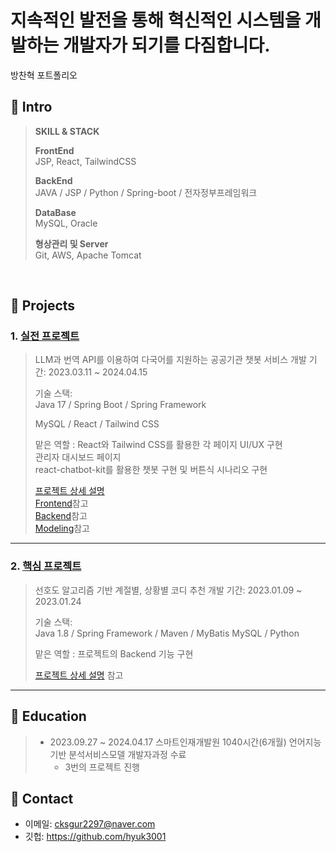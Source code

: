 <h1>지속적인 발전을 통해 혁신적인 시스템을 개발하는 개발자가 되기를 다짐합니다.</h1>
방찬혁 포트폴리오
</br>

## :pushpin: Intro
><b>SKILL & STACK</b><br>
>
><b>FrontEnd</b><br>
>JSP, React, TailwindCSS
>
><b>BackEnd</b><br>
>JAVA / JSP / Python / Spring-boot / 전자정부프레임워크
>
><b>DataBase</b><br>
>MySQL, Oracle
>
><b>형상관리 및 Server</b><br>
>Git, AWS, Apache Tomcat
>
</br>


## :pushpin: Projects
### 1. [실전 프로젝트](https://github.com/Project-TokTalk/backend)
>LLM과 번역 API를 이용하여 다국어를 지원하는 공공기관 챗봇 서비스 
>개발 기간: 2023.03.11 ~ 2024.04.15  
>  
>기술 스택:  
>Java 17 / Spring Boot / Spring Framework
>
>MySQL / React / Tailwind CSS
>
>맡은 역할 : React와 Tailwind CSS를 활용한 각 페이지 UI/UX 구현<br>
>            관리자 대시보드 페이지 <br>
>            react-chatbot-kit를 활용한 챗봇 구현 및 버튼식 시나리오 구현
>
>[프로젝트 상세 설명](https://github.com/Project-TokTalk/backend)<br>
>[Frontend](https://github.com/Project-TokTalk/React)참고<br>
>[Backend](https://github.com/Project-TokTalk/backend)참고<br>
>[Modeling](https://github.com/Project-TokTalk/Modeling)참고
---

### 2. [핵심 프로젝트](https://github.com/2023-SMHRD-IS-AI1/RepoUp)
>선호도 알고리즘 기반 계절별, 상황별 코디 추천
>개발 기간: 2023.01.09 ~ 2023.01.24  
>  
>기술 스택:  
>Java 1.8 / Spring Framework / Maven / MyBatis
>MySQL / Python 
>
>맡은 역할 : 프로젝트의 Backend 기능 구현
>
>[프로젝트 상세 설명](https://github.com/2023-SMHRD-IS-AI1/RepoUp) 참고
---


## :pushpin: Education
> * 2023.09.27 ~ 2024.04.17
>   스마트인재개발원 1040시간(6개월) 언어지능기반 분석서비스모델 개발자과정 수료
>   * 3번의 프로젝트 진행
> 
## :pushpin: Contact
- 이메일: cksgur2297@naver.com
- 깃헙: https://github.com/hyuk3001
</br>
